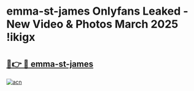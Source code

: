 # emma-st-james Onlyfans Leaked - New Video & Photos March 2025 !ikigx

# <h2><a href="https://6a9mnb.iuczelnia.edu.pl?title=emma-st-james&ref=ikigx">🔗👉 🔴 emma-st-james</a></h2>

[![acn](https://github.com/user-attachments/assets/0f9c940e-d8b0-45ae-aac7-cd30a18b3e1c)](https://6a9mnb.iuczelnia.edu.pl?title=emma-st-james&ref=ikigx)

